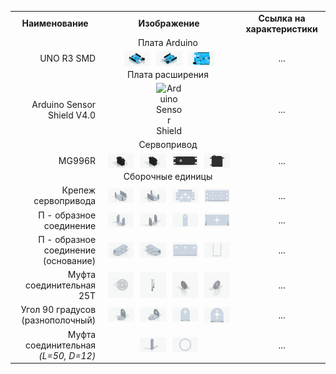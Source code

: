 <table>
  <tr>
    <td align="center" width="200"><b>Наименование</b></td>
    <td align="center" width="960"><b>Изображение</b></td>
    <td align="center" width="200"><b>Ссылка на характеристики</b></td>
  </tr>
  <tr>
    <td colspan="3" align="center">
      Плата Arduino
    </td>
  </tr>
  <tr>
    <td align="right">UNO R3 SMD</td>
    <td align="center">
      <div style="display: flex; flex-wrap: wrap; justify-content: center; gap: 10px;">
        <img src="https://github.com/EngineerZavoda/ROSE-Robotic-Open-Source-Education/blob/f4ce4093dd467d761e5b9988e6cf13dd4043c794/ROBO-HAND_BEGINNER/Image/Arduino/Uno/fig_models_resizer/0_50.jpg" alt="UNO R3" style="height: 20%; width: 20%;">
        <img src="https://github.com/EngineerZavoda/ROSE-Robotic-Open-Source-Education/blob/f4ce4093dd467d761e5b9988e6cf13dd4043c794/ROBO-HAND_BEGINNER/Image/Arduino/Uno/fig_models_resizer/1_50.jpg" alt="UNO R3" style="height: 20%; width: 20%;">
        <img src="https://github.com/EngineerZavoda/ROSE-Robotic-Open-Source-Education/blob/f4ce4093dd467d761e5b9988e6cf13dd4043c794/ROBO-HAND_BEGINNER/Image/Arduino/Uno/fig_models_resizer/2_50.jpg" alt="UNO R3" style="height: 20%; width: 20%;">
      </div>
    </td>
    <td align="center">...</td>
  </tr>
  <tr>
    <td colspan="3" align="center">
      Плата расширения
    </td>
  </tr>
  <tr>
    <td align="right">Arduino Sensor Shield V4.0</td>
    <td align="center">
      <div style="display: flex; flex-wrap: wrap; justify-content: center; gap: 10px;">
        <img src="" alt="Arduino Sensor Shield" style="height: 20%; width: 20%;">
      </div>
    </td>
    <td align="center">...</td>
  </tr>
  <tr>
    <td colspan="3" align="center">
      Сервопривод
    </td>
  </tr>
  <tr>
    <td align="right">MG996R</td>
    <td align="center">
      <div style="display: flex; flex-wrap: wrap; justify-content: center; gap: 10px;">
        <img src="https://github.com/EngineerZavoda/ROSE-Robotic-Open-Source-Education/blob/f4ce4093dd467d761e5b9988e6cf13dd4043c794/ROBO-HAND_BEGINNER/Image/ServoMotor/fig_models_resized/2_50.jpg" alt="MG996R Servomotor" style="height: 20%; width: 20%;">
        <img src="https://github.com/EngineerZavoda/ROSE-Robotic-Open-Source-Education/blob/f4ce4093dd467d761e5b9988e6cf13dd4043c794/ROBO-HAND_BEGINNER/Image/ServoMotor/fig_models_resized/3_50.jpg" alt="MG996R Servomotor" style="height: 20%; width: 20%;">
        <img src="https://github.com/EngineerZavoda/ROSE-Robotic-Open-Source-Education/blob/f4ce4093dd467d761e5b9988e6cf13dd4043c794/ROBO-HAND_BEGINNER/Image/ServoMotor/fig_models_resized/1_50.jpg" alt="MG996R Servomotor" style="height: 20%; width: 20%;">
        <img src="https://github.com/EngineerZavoda/ROSE-Robotic-Open-Source-Education/blob/f4ce4093dd467d761e5b9988e6cf13dd4043c794/ROBO-HAND_BEGINNER/Image/ServoMotor/fig_models_resized/0_50.jpg" alt="MG996R Servomotor" style="height: 20%; width: 20%;">
      </div>
    </td>
    <td align="center">...</td>
  </tr>
  <tr>
    <td colspan="3" align="center">
      Сборочные единицы
    </td>
  </tr>
  <tr>
    <td align="right">Крепеж сервопривода</td>
    <td align="center">
      <div style="display: flex; flex-wrap: wrap; justify-content: center; gap: 10px;">
        <img src="https://github.com/EngineerZavoda/ROSE-Robotic-Open-Source-Education/blob/f4ce4093dd467d761e5b9988e6cf13dd4043c794/ROBO-HAND_BEGINNER/Image/Bracing/Part_0/fig_models_resizer/2_50.jpg" alt="PART_0" style="height: 20%; width: 20%;">
        <img src="https://github.com/EngineerZavoda/ROSE-Robotic-Open-Source-Education/blob/f4ce4093dd467d761e5b9988e6cf13dd4043c794/ROBO-HAND_BEGINNER/Image/Bracing/Part_0/fig_models_resizer/3_50.jpg" alt="PART_0" style="height: 20%; width: 20%;">
        <img src="https://github.com/EngineerZavoda/ROSE-Robotic-Open-Source-Education/blob/f4ce4093dd467d761e5b9988e6cf13dd4043c794/ROBO-HAND_BEGINNER/Image/Bracing/Part_0/fig_models_resizer/1_50.jpg" alt="PART_0" style="height: 20%; width: 20%;">
        <img src="https://github.com/EngineerZavoda/ROSE-Robotic-Open-Source-Education/blob/f4ce4093dd467d761e5b9988e6cf13dd4043c794/ROBO-HAND_BEGINNER/Image/Bracing/Part_0/fig_models_resizer/4_50.jpg" alt="PART_0" style="height: 20%; width: 20%;">
      </div>
    </td>
    <td align="center">...</td>
  </tr>
  <tr>
    <td align="right">П - образное соединение</td>
    <td align="center">
      <div style="display: flex; flex-wrap: wrap; justify-content: center; gap: 10px;">
        <img src="https://github.com/EngineerZavoda/ROSE-Robotic-Open-Source-Education/blob/f4ce4093dd467d761e5b9988e6cf13dd4043c794/ROBO-HAND_BEGINNER/Image/Bracing/Part_1/fig_models_resizer/0_50.jpg" alt="PART_1" style="height: 20%; width: 20%;">
        <img src="https://github.com/EngineerZavoda/ROSE-Robotic-Open-Source-Education/blob/f4ce4093dd467d761e5b9988e6cf13dd4043c794/ROBO-HAND_BEGINNER/Image/Bracing/Part_1/fig_models_resizer/1_50.jpg" alt="PART_1" style="height: 20%; width: 20%;">
        <img src="https://github.com/EngineerZavoda/ROSE-Robotic-Open-Source-Education/blob/f4ce4093dd467d761e5b9988e6cf13dd4043c794/ROBO-HAND_BEGINNER/Image/Bracing/Part_1/fig_models_resizer/2_50.jpg" alt="PART_1" style="height: 20%; width: 20%;">
        <img src="https://github.com/EngineerZavoda/ROSE-Robotic-Open-Source-Education/blob/f4ce4093dd467d761e5b9988e6cf13dd4043c794/ROBO-HAND_BEGINNER/Image/Bracing/Part_1/fig_models_resizer/3_50.jpg" alt="PART_1" style="height: 20%; width: 20%;">
      </div>
    </td>
    <td align="center">...</td>
  </tr>
    </tr>
  <tr>
    <td align="right">П - образное соединение (основание)</td>
    <td align="center">
      <div style="display: flex; flex-wrap: wrap; justify-content: center; gap: 10px;">
        <img src="https://github.com/EngineerZavoda/ROSE-Robotic-Open-Source-Education/blob/a5b0daf55e4a05e72ee32d783e55f875a9a065fc/ROBO-HAND_BEGINNER/Image/Bracing/Part_3/fig_models_resizer/0.jpg" alt="PART_3" style="height: 20%; width: 20%;">
        <img src="https://github.com/EngineerZavoda/ROSE-Robotic-Open-Source-Education/blob/a5b0daf55e4a05e72ee32d783e55f875a9a065fc/ROBO-HAND_BEGINNER/Image/Bracing/Part_3/fig_models_resizer/1.jpg" alt="PART_3" style="height: 20%; width: 20%;">
        <img src="https://github.com/EngineerZavoda/ROSE-Robotic-Open-Source-Education/blob/a5b0daf55e4a05e72ee32d783e55f875a9a065fc/ROBO-HAND_BEGINNER/Image/Bracing/Part_3/fig_models_resizer/2.jpg" alt="PART_3" style="height: 20%; width: 20%;">
        <img src="https://github.com/EngineerZavoda/ROSE-Robotic-Open-Source-Education/blob/a5b0daf55e4a05e72ee32d783e55f875a9a065fc/ROBO-HAND_BEGINNER/Image/Bracing/Part_3/fig_models_resizer/3.jpg" alt="PART_3" style="height: 20%; width: 20%;">
      </div>
    </td>
    <td align="center">...</td>
  </tr>
  <tr>
    <td align="right">Муфта соединительная 25T</td>
    <td align="center">
      <div style="display: flex; flex-wrap: wrap; justify-content: center; gap: 10px;">
        <img src="https://github.com/EngineerZavoda/ROSE-Robotic-Open-Source-Education/blob/f4ce4093dd467d761e5b9988e6cf13dd4043c794/ROBO-HAND_BEGINNER/Image/Bracing/Part_2/fig_models_resizer/1_50.jpg" alt="PART_2" style="height: 20%; width: 20%;">
        <img src="https://github.com/EngineerZavoda/ROSE-Robotic-Open-Source-Education/blob/f4ce4093dd467d761e5b9988e6cf13dd4043c794/ROBO-HAND_BEGINNER/Image/Bracing/Part_2/fig_models_resizer/2_50.jpg" alt="PART_2" style="height: 20%; width: 20%;">
        <img src="https://github.com/EngineerZavoda/ROSE-Robotic-Open-Source-Education/blob/f4ce4093dd467d761e5b9988e6cf13dd4043c794/ROBO-HAND_BEGINNER/Image/Bracing/Part_2/fig_models_resizer/3_50.jpg" alt="PART_2" style="height: 20%; width: 20%;">
        <img src="https://github.com/EngineerZavoda/ROSE-Robotic-Open-Source-Education/blob/f4ce4093dd467d761e5b9988e6cf13dd4043c794/ROBO-HAND_BEGINNER/Image/Bracing/Part_2/fig_models_resizer/4_50.jpg" alt="PART_2" style="height: 20%; width: 20%;">
      </div>
    </td>
    <td align="center">...</td>
  </tr>
  <tr>
    <td align="right">Угол 90 градусов (разнополочный)</td>
    <td align="center">
      <div style="display: flex; flex-wrap: wrap; justify-content: center; gap: 10px;">
        <img src="https://github.com/EngineerZavoda/ROSE-Robotic-Open-Source-Education/blob/a5b0daf55e4a05e72ee32d783e55f875a9a065fc/ROBO-HAND_BEGINNER/Image/Bracing/Part_4/fig_models_resizer/0.jpg" alt="PART_4" style="height: 20%; width: 20%;">
        <img src="https://github.com/EngineerZavoda/ROSE-Robotic-Open-Source-Education/blob/a5b0daf55e4a05e72ee32d783e55f875a9a065fc/ROBO-HAND_BEGINNER/Image/Bracing/Part_4/fig_models_resizer/1.jpg" alt="PART_4" style="height: 20%; width: 20%;">
        <img src="https://github.com/EngineerZavoda/ROSE-Robotic-Open-Source-Education/blob/a5b0daf55e4a05e72ee32d783e55f875a9a065fc/ROBO-HAND_BEGINNER/Image/Bracing/Part_4/fig_models_resizer/2.jpg" alt="PART_4" style="height: 20%; width: 20%;">
        <img src="https://github.com/EngineerZavoda/ROSE-Robotic-Open-Source-Education/blob/a5b0daf55e4a05e72ee32d783e55f875a9a065fc/ROBO-HAND_BEGINNER/Image/Bracing/Part_4/fig_models_resizer/3.jpg" alt="PART_4" style="height: 20%; width: 20%;">       
      </div>
    </td>
    <td align="center">...</td>
  </tr>
  <tr>
    <td align="right">Муфта соединительная <i>(L=50, D=12)</i></td>
    <td align="center">
      <div style="display: flex; flex-wrap: wrap; justify-content: center; gap: 10px;">
        <img src="https://github.com/EngineerZavoda/ROSE-Robotic-Open-Source-Education/blob/a5b0daf55e4a05e72ee32d783e55f875a9a065fc/ROBO-HAND_BEGINNER/Image/Bracing/Part_5/fig_models_resizer/0.jpg" alt="PART_5" style="height: 20%; width: 20%;">
        <img src="https://github.com/EngineerZavoda/ROSE-Robotic-Open-Source-Education/blob/a5b0daf55e4a05e72ee32d783e55f875a9a065fc/ROBO-HAND_BEGINNER/Image/Bracing/Part_5/fig_models_resizer/1.jpg" alt="PART_5" style="height: 20%; width: 20%;">
      </div>
    </td>
    <td align="center">...</td>
  </tr>
</table>
